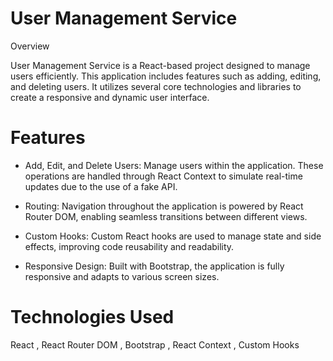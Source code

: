 # User Management Service

Overview

User Management Service is a React-based project designed to manage users efficiently. This application includes features such as adding, editing, and deleting users. It utilizes several core technologies and libraries to create a responsive and dynamic user interface.


# Features
- Add, Edit, and Delete Users: Manage users within the application. These operations are handled through React Context to simulate real-time updates due to the use of a fake API.
  
- Routing: Navigation throughout the application is powered by React Router DOM, enabling seamless transitions between different views.
  
- Custom Hooks: Custom React hooks are used to manage state and side effects, improving code reusability and readability.
  
- Responsive Design: Built with Bootstrap, the application is fully responsive and adapts to various screen sizes.


# Technologies Used
React , React Router DOM , Bootstrap , React Context , Custom Hooks
